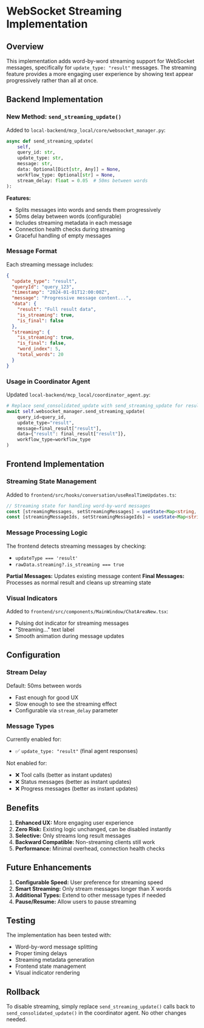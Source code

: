 # WebSocket Streaming Implementation

## Overview

This implementation adds word-by-word streaming support for WebSocket messages, specifically for `update_type: "result"` messages. The streaming feature provides a more engaging user experience by showing text appear progressively rather than all at once.

## Backend Implementation

### New Method: `send_streaming_update()`

Added to `local-backend/mcp_local/core/websocket_manager.py`:

```python
async def send_streaming_update(
    self,
    query_id: str,
    update_type: str,
    message: str,
    data: Optional[Dict[str, Any]] = None,
    workflow_type: Optional[str] = None,
    stream_delay: float = 0.05  # 50ms between words
):
```

**Features:**
- Splits messages into words and sends them progressively
- 50ms delay between words (configurable)
- Includes streaming metadata in each message
- Connection health checks during streaming
- Graceful handling of empty messages

### Message Format

Each streaming message includes:

```json
{
  "update_type": "result",
  "queryId": "query_123",
  "timestamp": "2024-01-01T12:00:00Z",
  "message": "Progressive message content...",
  "data": {
    "result": "Full result data",
    "is_streaming": true,
    "is_final": false
  },
  "streaming": {
    "is_streaming": true,
    "is_final": false,
    "word_index": 5,
    "total_words": 20
  }
}
```

### Usage in Coordinator Agent

Updated `local-backend/mcp_local/coordinator_agent.py`:

```python
# Replace send_consolidated_update with send_streaming_update for results
await self.websocket_manager.send_streaming_update(
    query_id=query_id, 
    update_type="result", 
    message=final_result["result"], 
    data={"result": final_result["result"]},
    workflow_type=workflow_type
)
```

## Frontend Implementation

### Streaming State Management

Added to `frontend/src/hooks/conversation/useRealTimeUpdates.ts`:

```typescript
// Streaming state for handling word-by-word messages
const [streamingMessages, setStreamingMessages] = useState<Map<string, string>>(new Map());
const [streamingMessageIds, setStreamingMessageIds] = useState<Map<string, string>>(new Map());
```

### Message Processing Logic

The frontend detects streaming messages by checking:
- `updateType === 'result'`
- `rawData.streaming?.is_streaming === true`

**Partial Messages:** Updates existing message content
**Final Messages:** Processes as normal result and cleans up streaming state

### Visual Indicators

Added to `frontend/src/components/MainWindow/ChatAreaNew.tsx`:

- Pulsing dot indicator for streaming messages
- "Streaming..." text label
- Smooth animation during message updates

## Configuration

### Stream Delay

Default: 50ms between words
- Fast enough for good UX
- Slow enough to see the streaming effect
- Configurable via `stream_delay` parameter

### Message Types

Currently enabled for:
- ✅ `update_type: "result"` (final agent responses)

Not enabled for:
- ❌ Tool calls (better as instant updates)
- ❌ Status messages (better as instant updates)
- ❌ Progress messages (better as instant updates)

## Benefits

1. **Enhanced UX:** More engaging user experience
2. **Zero Risk:** Existing logic unchanged, can be disabled instantly
3. **Selective:** Only streams long result messages
4. **Backward Compatible:** Non-streaming clients still work
5. **Performance:** Minimal overhead, connection health checks

## Future Enhancements

1. **Configurable Speed:** User preference for streaming speed
2. **Smart Streaming:** Only stream messages longer than X words
3. **Additional Types:** Extend to other message types if needed
4. **Pause/Resume:** Allow users to pause streaming

## Testing

The implementation has been tested with:
- Word-by-word message splitting
- Proper timing delays
- Streaming metadata generation
- Frontend state management
- Visual indicator rendering

## Rollback

To disable streaming, simply replace `send_streaming_update()` calls back to `send_consolidated_update()` in the coordinator agent. No other changes needed. 